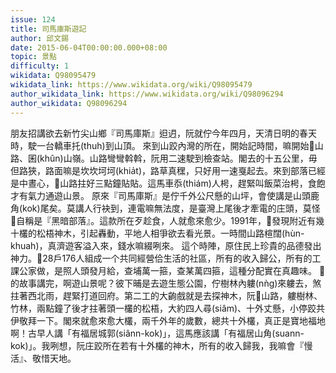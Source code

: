```yaml
---
issue: 124
title: 司馬庫斯遊記
author: 邱文錫
date: 2015-06-04T00:00:00.000+08:00
topic: 景點
difficulty: 1
wikidata: Q98095479
wikidata_link: https://www.wikidata.org/wiki/Q98095479
author_wikidata_link: https://www.wikidata.org/wiki/Q98096294
author_wikidata: Q98096294
---
```

朋友招講欲去新竹尖山鄉『司馬庫斯』𨑨迌，阮就佇今年四月，天清日明的春天時，駛一台轎車托(thuh)到山頂。
來到山跤內灣的所在，開始記時間，嘛開始𬦰山路、囷(khûn)山嶺。山路彎彎斡斡，阮用二速駛到檢查站。閣去的十五公里，毋但路狹，路面嘛是坎坎坷坷(khia̍t)，路草真䆀，只好用一速戛起去。來到部落已經是中晝心，𬦰山路拄好三點鐘貼貼。這馬車忝(thiám)人枵，趕緊叫飯菜治枵，食飽才有氣力通遊山景。
原來『司馬庫斯』是佇千外公尺懸的山坪，會使講是山頭鹿角(kok)尾矣。莫講人行袂到，連電嘛無法度，是臺灣上尾後才牽電的庄頭，莫怪𪜶自稱是『黑暗部落』。這款所在歹趁食，人就愈來愈少。1991年，𪜶發現附近有幾十欉的松梧神木，引起轟動，平地人相爭欲去看光景。一時間山路楦闊(hùn-khuah)，真濟遊客溢入來，錢水嘛綴咧來。
這个時陣，原住民上珍貴的品德發出神力。𪜶28戶176人組成一个共同經營佮生活的社區，所有的收入歸公，所有的工課公家做，是照人頭發月給，查埔萬一箍，查某萬四箍，這種分配實在真趣味。
𪜶的故事講完，啊遊山景呢？彼下晡是去遊生態公園，佇樹林內軁(nǹg)來軁去，煞拄著西北雨，趕緊打道回府。第二工的大齣戲就是去探神木，阮𬦰山路，軁樹林、竹林，兩點鐘了後才拄著頭一欉的松梧，大約四人尋(siâm)、十外丈懸，小停跤共伊敬拜一下。閣來就愈來愈大欉，兩千外年的歲數，總共十外欉，真正是寶地福地啊！古早人講「有福居城郭(siânn-kok)」，這馬應該講「有福居山角(suann-kok)」。我咧想，阮庄跤所在若有十外欉的神木，所有的收入歸我，我嘛會『慢活』、敬惜天地。